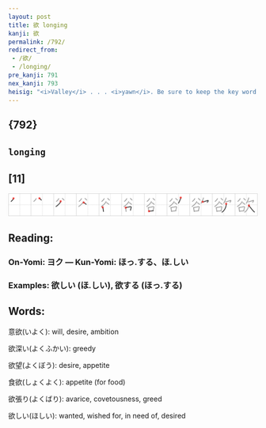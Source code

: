 ```yaml
---
layout: post
title: 欲 longing
kanji: 欲
permalink: /792/
redirect_from:
 - /欲/
 - /longing/
pre_kanji: 791
nex_kanji: 793
heisig: "<i>Valley</i> . . . <i>yawn</i>. Be sure to keep the key word distinct from <i>pining</i> (Frame 683)."
---
```


## {792}

## `longing`

## [11]

<div class="stroke"><img src="../images/E6ACB2.png" /></div>

## Reading:

### On-Yomi: ヨク &mdash; Kun-Yomi: ほっ.する、ほ.しい

### Examples: 欲しい (ほ.しい), 欲する (ほっ.する)

## Words:

意欲(いよく): will, desire, ambition

欲深い(よくふかい): greedy

欲望(よくぼう): desire, appetite

食欲(しょくよく): appetite (for food)

欲張り(よくばり): avarice, covetousness, greed

欲しい(ほしい): wanted, wished for, in need of, desired
